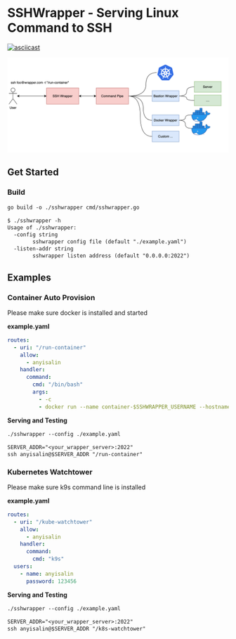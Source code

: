 # SSHWrapper - Serving Linux Command to SSH

[![asciicast](https://asciinema.org/a/496099.svg)](https://asciinema.org/a/496099)

![](./diagram.png)

## Get Started

### Build

```shell
go build -o ./sshwrapper cmd/sshwrapper.go
```

```shell
$ ./sshwrapper -h
Usage of ./sshwrapper:
  -config string
    	sshwrapper config file (default "./example.yaml")
  -listen-addr string
    	sshwrapper listen address (default "0.0.0.0:2022")
```

## Examples

### Container Auto Provision

Please make sure docker is installed and started

**example.yaml**

```yaml
routes:
  - uri: "/run-container"
    allow:
      - anyisalin
    handler:
      command:
        cmd: "/bin/bash"
        args:
          - -c
          - docker run --name container-$SSHWRAPPER_USERNAME --hostname=$SSHWRAPPER_USERNAME -ti --rm ubuntu:20.04 /bin/bash
```

**Serving and Testing**

```shell
./sshwrapper --config ./example.yaml
```

```shell
SERVER_ADDR="<your_wrapper_server>:2022"
ssh anyisalin@$SERVER_ADDR "/run-container"
```

### Kubernetes Watchtower

Please make sure k9s command line is installed

**example.yaml**

```yaml
routes:
  - uri: "/kube-watchtower"
    allow:
      - anyisalin
    handler:
      command:
        cmd: "k9s"
  users:
    - name: anyisalin
      password: 123456
```

**Serving and Testing**

```shell
./sshwrapper --config ./example.yaml
```

```shell
SERVER_ADDR="<your_wrapper_server>:2022"
ssh anyisalin@$SERVER_ADDR "/k8s-watchtower"
```